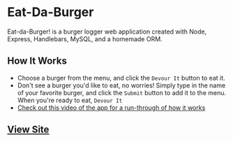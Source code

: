 # Eat-Da-Burger
Eat-da-Burger! is a burger logger web application created with Node, Express, Handlebars, MySQL, and a homemade ORM.

## How It Works
* Choose a burger from the menu, and click the `Devour It` button to eat it.
* Don't see a burger you'd like to eat, no worries! Simply type in the name of your favorite burger, and click the `Submit` button to add it to the menu. When you're ready to eat, `Devour It`
* [Check out this video of the app for a run-through of how it works](public/assets/img/eat-da-burger.gif)

## [View Site](https://peaceful-waters-40051.herokuapp.com/burgers "Eat-da-Burger")